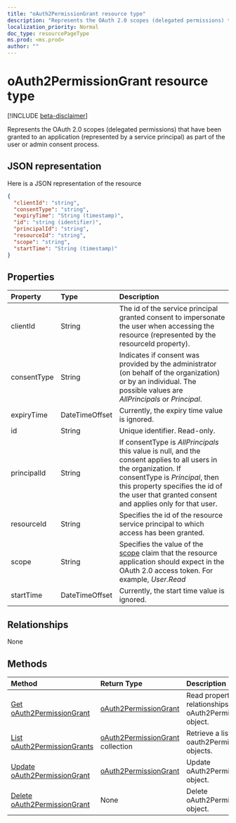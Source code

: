 ```yaml
---
title: "oAuth2PermissionGrant resource type"
description: "Represents the OAuth 2.0 scopes (delegated permissions) that have been granted to an application (represented by a service principal) as part of the user or admin consent process."
localization_priority: Normal
doc_type: resourcePageType
ms.prod: <ms.prod>
author: ""
---
```


# oAuth2PermissionGrant resource type

[!INCLUDE [beta-disclaimer](../../includes/beta-disclaimer.md)]

Represents the OAuth 2.0 scopes (delegated permissions) that have been granted to an application (represented by a service principal) as part of the user or admin consent process.

## JSON representation

Here is a JSON representation of the resource

<!-- {
  "blockType": "resource",
  "optionalProperties": [

  ],
  "@odata.type": "microsoft.graph.oAuth2PermissionGrant"
}-->

```json
{
  "clientId": "string",
  "consentType": "string",
  "expiryTime": "String (timestamp)",
  "id": "string (identifier)",
  "principalId": "string",
  "resourceId": "string",
  "scope": "string",
  "startTime": "String (timestamp)"
}

```
## Properties
| Property	   | Type	|Description|
|:---------------|:--------|:----------|
|clientId|String| The id of the service principal granted consent to impersonate the user when accessing the resource (represented by the resourceId property). |
|consentType|String| Indicates if consent was provided by the administrator (on behalf of the organization) or by an individual. The possible values are *AllPrincipals* or *Principal*. |
|expiryTime|DateTimeOffset| Currently, the expiry time value is ignored. |
|id|String| Unique identifier. Read-only.|
|principalId|String| If consentType is *AllPrincipals* this value is null, and the consent applies to all users in the organization. If consentType is *Principal*, then this property specifies the id of the user that granted consent and applies only for that user. |
|resourceId|String| Specifies the id of the resource service principal to which access has been granted. |
|scope|String| Specifies the value of the [scope](/graph/permissions-reference) claim that the resource application should expect in the OAuth 2.0 access token. For example, *User.Read* |
|startTime|DateTimeOffset| Currently, the start time value is ignored. |

## Relationships
None


## Methods

| Method		   | Return Type	|Description|
|:---------------|:--------|:----------|
|[Get oAuth2PermissionGrant](../api/oauth2permissiongrant-get.md) | [oAuth2PermissionGrant](oauth2permissiongrant.md) |Read properties and relationships of oAuth2PermissionGrant object.|
|[List oAuth2PermissionGrants](../api/oauth2permissiongrant-list.md) | [oAuth2PermissionGrant](oauth2permissiongrant.md) collection | Retrieve a list of oauth2PermissionGrant objects. |
|[Update oAuth2PermissionGrant](../api/oauth2permissiongrant-update.md) | [oAuth2PermissionGrant](oauth2permissiongrant.md)	|Update oAuth2PermissionGrant object. |
|[Delete oAuth2PermissionGrant](../api/oauth2permissiongrant-delete.md) | None |Delete oAuth2PermissionGrant object. |

<!-- uuid: 8fcb5dbc-d5aa-4681-8e31-b001d5168d79
2015-10-25 14:57:30 UTC -->
<!--
{
  "type": "#page.annotation",
  "description": "oAuth2PermissionGrant resource",
  "keywords": "",
  "section": "documentation",
  "tocPath": "",
  "suppressions": []
}
-->
